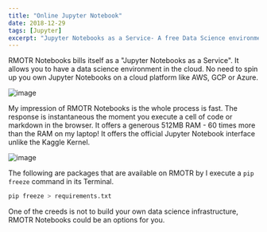 ```yaml
---
title: "Online Jupyter Notebook"
date: 2018-12-29
tags: [Jupyter]
excerpt: "Jupyter Notebooks as a Service- A free Data Science environment in the cloud."
---
```

RMOTR Notebooks bills itself as a "Jupyter Notebooks as a Service". It allows you
to have a data science environment in the cloud. No need to spin up you own
Jupyter Notebooks on a cloud platform like AWS, GCP or Azure.

![image](https://user-images.githubusercontent.com/15719191/50531263-fa5ed280-0afe-11e9-81a2-bf05c02ea633.png)

My impression of RMOTR Notebooks is the whole process is fast. The response is
instantaneous the moment you execute a cell of code or markdown in the browser.
It offers a generous 512MB RAM - 60 times more than the RAM on my laptop! It
offers the official Jupyter Notebook interface unlike the Kaggle Kernel.

![image](https://user-images.githubusercontent.com/15719191/50531577-30eb1c00-0b04-11e9-93f0-cbf7919c2487.png)

The following are packages that are available on RMOTR by I execute a `pip freeze`
command in its Terminal.

```python
pip freeze > requirements.txt
```

<script src="https://gist.github.com/mryap/cdb190c307bfb564ef87da8ff78d502d.js"></script>

One of the creeds is not to build your own data science infrastructure, RMOTR
Notebooks could be an options for you.
